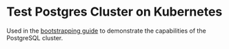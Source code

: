 # Test Postgres Cluster on Kubernetes

Used in the [bootstrapping guide](/docs/main/guides/bootstrapping/databases) to demonstrate the capabilities of the PostgreSQL cluster.